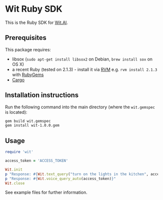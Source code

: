 # Wit Ruby SDK

This is the Ruby SDK for [Wit.AI](http://wit.ai).

## Prerequisites

This package requires:

* libsox (`sudo apt-get install libsox2` on Debian, `brew install sox` on OS X)
* a recent Ruby (tested on 2.1.3) - install it via [RVM](http://rvm.io) e.g. `rvm install 2.1.3` with [RubyGems](http://rubygems.org)
* [Cargo](http://crates.io/)

## Installation instructions

Run the following command into the main directory (where the `wit.gemspec` is located):

```bash
gem build wit.gemspec
gem install wit-1.0.0.gem
```

## Usage

```ruby
require 'wit'

access_token = 'ACCESS_TOKEN'

Wit.init
p "Response: #{Wit.text_query("turn on the lights in the kitchen", access_token)}"
p "Response: #{Wit.voice_query_auto(access_token)}"
Wit.close
```

See example files for further information.
